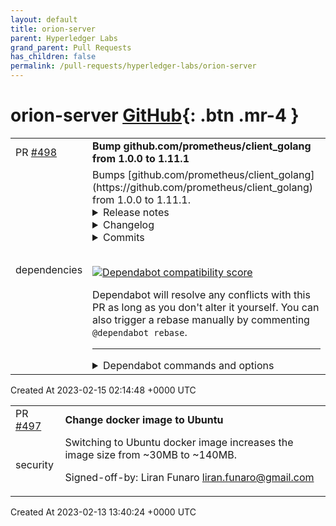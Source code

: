 ```yaml
---
layout: default
title: orion-server
parent: Hyperledger Labs
grand_parent: Pull Requests
has_children: false
permalink: /pull-requests/hyperledger-labs/orion-server
---
```


# orion-server <span class="fs-3 right-align">[GitHub](https://github.com/hyperledger-labs/orion-server){: .btn .mr-4 }</span>


<div>
    <table>
        <tr>
            <td>
                PR <a href="https://github.com/hyperledger-labs/orion-server/pull/498" class=".btn">#498</a>
            </td>
            <td>
                <b>
                    Bump github.com/prometheus/client_golang from 1.0.0 to 1.11.1
                </b>
            </td>
        </tr>
        <tr>
            <td>
                <span class="chip">dependencies</span>
            </td>
            <td>
                Bumps [github.com/prometheus/client_golang](https://github.com/prometheus/client_golang) from 1.0.0 to 1.11.1.
<details>
<summary>Release notes</summary>
<p><em>Sourced from <a href="https://github.com/prometheus/client_golang/releases">github.com/prometheus/client_golang's releases</a>.</em></p>
<blockquote>
<h2>1.11.1 / 2022-02-15</h2>
<ul>
<li>[SECURITY FIX] promhttp: Check validity of method and code label values <a href="https://github-redirect.dependabot.com/prometheus/client_golang/pull/987">prometheus/client_golang#987</a> (Addressed <a href="https://github.com/prometheus/client_golang/security/advisories/GHSA-cg3q-j54f-5p7p"><code>CVE-2022-21698</code></a>)</li>
</ul>
<h2>What's Changed</h2>
<ul>
<li>promhttp: Check validity of method and code label values by <a href="https://github.com/bwplotka"><code>@​bwplotka</code></a> and <a href="https://github.com/kakkoyun"><code>@​kakkoyun</code></a> in  <a href="https://github-redirect.dependabot.com/prometheus/client_golang/pull/987">prometheus/client_golang#987</a></li>
</ul>
<p><strong>Full Changelog</strong>: <a href="https://github.com/prometheus/client_golang/compare/v1.11.0...v1.11.1">https://github.com/prometheus/client_golang/compare/v1.11.0...v1.11.1</a></p>
<h2>v1.11.0 / 2021-06-07</h2>
<ul>
<li>[CHANGE] Add new collectors package. <a href="https://github-redirect.dependabot.com/prometheus/client_golang/issues/862">#862</a></li>
<li>[CHANGE] <code>prometheus.NewExpvarCollector</code> is deprecated, use <code>collectors.NewExpvarCollector</code> instead. <a href="https://github-redirect.dependabot.com/prometheus/client_golang/issues/862">#862</a></li>
<li>[CHANGE] <code>prometheus.NewGoCollector</code> is deprecated, use <code>collectors.NewGoCollector</code> instead. <a href="https://github-redirect.dependabot.com/prometheus/client_golang/issues/862">#862</a></li>
<li>[CHANGE] <code>prometheus.NewBuildInfoCollector</code> is deprecated, use <code>collectors.NewBuildInfoCollector</code> instead. <a href="https://github-redirect.dependabot.com/prometheus/client_golang/issues/862">#862</a></li>
<li>[FEATURE] Add new collector for database/sql#DBStats. <a href="https://github-redirect.dependabot.com/prometheus/client_golang/issues/866">#866</a></li>
<li>[FEATURE] API client: Add exemplars API support. <a href="https://github-redirect.dependabot.com/prometheus/client_golang/issues/861">#861</a></li>
<li>[ENHANCEMENT] API client: Add newer fields to Rules API. <a href="https://github-redirect.dependabot.com/prometheus/client_golang/issues/855">#855</a></li>
<li>[ENHANCEMENT] API client: Add missing fields to Targets API. <a href="https://github-redirect.dependabot.com/prometheus/client_golang/issues/856">#856</a></li>
</ul>
<h2>What's Changed</h2>
<ul>
<li>Synchronize common files from prometheus/prometheus by <a href="https://github.com/prombot"><code>@​prombot</code></a> in <a href="https://github-redirect.dependabot.com/prometheus/client_golang/pull/846">prometheus/client_golang#846</a></li>
<li>Synchronize common files from prometheus/prometheus by <a href="https://github.com/prombot"><code>@​prombot</code></a> in <a href="https://github-redirect.dependabot.com/prometheus/client_golang/pull/849">prometheus/client_golang#849</a></li>
<li>Synchronize common files from prometheus/prometheus by <a href="https://github.com/prombot"><code>@​prombot</code></a> in <a href="https://github-redirect.dependabot.com/prometheus/client_golang/pull/853">prometheus/client_golang#853</a></li>
<li>Add newer fields to Rules API by <a href="https://github.com/gouthamve"><code>@​gouthamve</code></a> in <a href="https://github-redirect.dependabot.com/prometheus/client_golang/pull/855">prometheus/client_golang#855</a></li>
<li>Add missing fields to targets API by <a href="https://github.com/yeya24"><code>@​yeya24</code></a> in <a href="https://github-redirect.dependabot.com/prometheus/client_golang/pull/856">prometheus/client_golang#856</a></li>
<li>Synchronize common files from prometheus/prometheus by <a href="https://github.com/prombot"><code>@​prombot</code></a> in <a href="https://github-redirect.dependabot.com/prometheus/client_golang/pull/857">prometheus/client_golang#857</a></li>
<li>Add exemplars API support by <a href="https://github.com/yeya24"><code>@​yeya24</code></a> in <a href="https://github-redirect.dependabot.com/prometheus/client_golang/pull/861">prometheus/client_golang#861</a></li>
<li>Improve description of MaxAge in summary docs by <a href="https://github.com/Dean-Coakley"><code>@​Dean-Coakley</code></a> in <a href="https://github-redirect.dependabot.com/prometheus/client_golang/pull/864">prometheus/client_golang#864</a></li>
<li>Add new collectors package by <a href="https://github.com/johejo"><code>@​johejo</code></a> in <a href="https://github-redirect.dependabot.com/prometheus/client_golang/pull/862">prometheus/client_golang#862</a></li>
<li>Add collector for database/sql#DBStats by <a href="https://github.com/johejo"><code>@​johejo</code></a> in <a href="https://github-redirect.dependabot.com/prometheus/client_golang/pull/866">prometheus/client_golang#866</a></li>
<li>Make dbStatsCollector more DRY by <a href="https://github.com/beorn7"><code>@​beorn7</code></a> in <a href="https://github-redirect.dependabot.com/prometheus/client_golang/pull/867">prometheus/client_golang#867</a></li>
<li>Change maintainers from <a href="https://github.com/beorn7"><code>@​beorn7</code></a> to @bwplotka/<a href="https://github.com/kakkoyun"><code>@​kakkoyun</code></a> by <a href="https://github.com/beorn7"><code>@​beorn7</code></a> in <a href="https://github-redirect.dependabot.com/prometheus/client_golang/pull/873">prometheus/client_golang#873</a></li>
<li>Document implications of negative observations by <a href="https://github.com/beorn7"><code>@​beorn7</code></a> in <a href="https://github-redirect.dependabot.com/prometheus/client_golang/pull/871">prometheus/client_golang#871</a></li>
<li>Update Go modules by <a href="https://github.com/SuperQ"><code>@​SuperQ</code></a> in <a href="https://github-redirect.dependabot.com/prometheus/client_golang/pull/875">prometheus/client_golang#875</a></li>
</ul>
<h2>New Contributors</h2>
<ul>
<li><a href="https://github.com/gouthamve"><code>@​gouthamve</code></a> made their first contribution in <a href="https://github-redirect.dependabot.com/prometheus/client_golang/pull/855">prometheus/client_golang#855</a></li>
</ul>
<p><strong>Full Changelog</strong>: <a href="https://github.com/prometheus/client_golang/compare/v1.10.0...v1.11.0">https://github.com/prometheus/client_golang/compare/v1.10.0...v1.11.0</a></p>
<h2>1.10.0 / 2021-03-18</h2>
<ul>
<li>[CHANGE] Minimum required Go version is now 1.13.</li>
<li>[CHANGE] API client: Add matchers to <code>LabelNames</code> and <code>LabesValues</code>. <a href="https://github-redirect.dependabot.com/prometheus/client_golang/issues/828">#828</a></li>
<li>[FEATURE] API client: Add buildinfo call. <a href="https://github-redirect.dependabot.com/prometheus/client_golang/issues/841">#841</a></li>
<li>[BUGFIX] Fix build on riscv64. <a href="https://github-redirect.dependabot.com/prometheus/client_golang/issues/833">#833</a></li>
</ul>
<h2>What's Changed</h2>
<ul>
<li>Add SECURITY.md by <a href="https://github.com/roidelapluie"><code>@​roidelapluie</code></a> in <a href="https://github-redirect.dependabot.com/prometheus/client_golang/pull/831">prometheus/client_golang#831</a></li>
<li>Bump prometheus/procfs to 0.3.0 to fix building on riscv64 by <a href="https://github.com/zhsj"><code>@​zhsj</code></a> in <a href="https://github-redirect.dependabot.com/prometheus/client_golang/pull/833">prometheus/client_golang#833</a></li>
<li>Fix typo in comments in <a href="https://github-redirect.dependabot.com/prometheus/client_golang/pull/835">prometheus/client_golang#835</a></li>
</ul>
<!-- raw HTML omitted -->
</blockquote>
<p>... (truncated)</p>
</details>
<details>
<summary>Changelog</summary>
<p><em>Sourced from <a href="https://github.com/prometheus/client_golang/blob/main/CHANGELOG.md">github.com/prometheus/client_golang's changelog</a>.</em></p>
<blockquote>
<h2>Unreleased</h2>
<h2>1.14.0 / 2022-11-08</h2>
<ul>
<li>[FEATURE] Add Support for Native Histograms. <a href="https://github-redirect.dependabot.com/prometheus/client_golang/issues/1150">#1150</a></li>
<li>[CHANGE] Extend <code>prometheus.Registry</code> to implement <code>prometheus.Collector</code> interface. <a href="https://github-redirect.dependabot.com/prometheus/client_golang/issues/1103">#1103</a></li>
</ul>
<h2>1.13.1 / 2022-11-01</h2>
<ul>
<li>[BUGFIX] Fix race condition with Exemplar in Counter. <a href="https://github-redirect.dependabot.com/prometheus/client_golang/issues/1146">#1146</a></li>
<li>[BUGFIX] Fix <code>CumulativeCount</code> value of <code>+Inf</code> bucket created from exemplar. <a href="https://github-redirect.dependabot.com/prometheus/client_golang/issues/1148">#1148</a></li>
<li>[BUGFIX] Fix double-counting bug in <code>promhttp.InstrumentRoundTripperCounter</code>. <a href="https://github-redirect.dependabot.com/prometheus/client_golang/issues/1118">#1118</a></li>
</ul>
<h2>1.13.0 / 2022-08-05</h2>
<ul>
<li>[CHANGE] Minimum required Go version is now 1.17 (we also test client_golang against new 1.19 version).</li>
<li>[ENHANCEMENT] Added <code>prometheus.TransactionalGatherer</code> interface for <code>promhttp.Handler</code> use which allows using low allocation update techniques for custom collectors. <a href="https://github-redirect.dependabot.com/prometheus/client_golang/issues/989">#989</a></li>
<li>[ENHANCEMENT] Added exemplar support to <code>prometheus.NewConstHistogram</code>. See <a href="https://github.com/prometheus/client_golang/blob/main/prometheus/examples_test.go#L602"><code>ExampleNewConstHistogram_WithExemplar</code></a> example on how to use it. <a href="https://github-redirect.dependabot.com/prometheus/client_golang/issues/986">#986</a></li>
<li>[ENHANCEMENT] <code>prometheus/push.Pusher</code> has now context aware methods that pass context to HTTP request. <a href="https://github-redirect.dependabot.com/prometheus/client_golang/issues/1028">#1028</a></li>
<li>[ENHANCEMENT] <code>prometheus/push.Pusher</code> has now <code>Error</code> method that retrieve last error. <a href="https://github-redirect.dependabot.com/prometheus/client_golang/issues/1075">#1075</a></li>
<li>[ENHANCEMENT] <code>testutil.GatherAndCompare</code> provides now readable diff on failed comparisons. <a href="https://github-redirect.dependabot.com/prometheus/client_golang/issues/998">#998</a></li>
<li>[ENHANCEMENT] Query API now supports timeouts. <a href="https://github-redirect.dependabot.com/prometheus/client_golang/issues/1014">#1014</a></li>
<li>[ENHANCEMENT] New <code>MetricVec</code> method <code>DeletePartialMatch(labels Labels)</code> for deleting all metrics that match provided labels. <a href="https://github-redirect.dependabot.com/prometheus/client_golang/issues/1013">#1013</a></li>
<li>[ENHANCEMENT] <code>api.Config</code> now accepts passing custom <code>*http.Client</code>. <a href="https://github-redirect.dependabot.com/prometheus/client_golang/issues/1025">#1025</a></li>
<li>[BUGFIX] Raise exemplar labels limit from 64 to 128 bytes as specified in OpenMetrics spec. <a href="https://github-redirect.dependabot.com/prometheus/client_golang/issues/1091">#1091</a></li>
<li>[BUGFIX] Allow adding exemplar to +Inf bucket to const histograms. <a href="https://github-redirect.dependabot.com/prometheus/client_golang/issues/1094">#1094</a></li>
<li>[ENHANCEMENT] Most <code>promhttp.Instrument*</code> middlewares now supports adding exemplars to metrics. This allows hooking those to your tracing middleware that retrieves trace ID and put it in exemplar if present. <a href="https://github-redirect.dependabot.com/prometheus/client_golang/issues/1055">#1055</a></li>
<li>[ENHANCEMENT] Added <code>testutil.ScrapeAndCompare</code> method. <a href="https://github-redirect.dependabot.com/prometheus/client_golang/issues/1043">#1043</a></li>
<li>[BUGFIX] Fixed <code>GopherJS</code> build support. <a href="https://github-redirect.dependabot.com/prometheus/client_golang/issues/897">#897</a></li>
<li>[ENHANCEMENT] :warning: Added way to specify what <code>runtime/metrics</code>  <code>collectors.NewGoCollector</code> should use. See <a href="https://github.com/prometheus/client_golang/blob/main/prometheus/collectors/go_collector_latest_test.go#L263"><code>ExampleGoCollector_WithAdvancedGoMetrics</code></a>. <a href="https://github-redirect.dependabot.com/prometheus/client_golang/issues/1102">#1102</a></li>
</ul>
<h2>1.12.2 / 2022-05-13</h2>
<ul>
<li>[CHANGE] Added <code>collectors.WithGoCollections</code> that allows to choose what collection of Go runtime metrics user wants: Equivalent of <a href="https://pkg.go.dev/runtime#MemStats"><code>MemStats</code> structure</a> configured using <code>GoRuntimeMemStatsCollection</code>, new based on dedicated <a href="https://pkg.go.dev/runtime/metrics">runtime/metrics</a> metrics represented by <code>GoRuntimeMetricsCollection</code> option, or both by specifying <code>GoRuntimeMemStatsCollection | GoRuntimeMetricsCollection</code> flag. <a href="https://github-redirect.dependabot.com/prometheus/client_golang/issues/1031">#1031</a></li>
<li>[CHANGE] :warning: Change in <code>collectors.NewGoCollector</code> metrics: Reverting addition of new ~80 runtime metrics by default. You can enable this back with <code>GoRuntimeMetricsCollection</code> option or <code>GoRuntimeMemStatsCollection | GoRuntimeMetricsCollection</code> for smooth transition.</li>
<li>[BUGFIX] Fixed the bug that causes generated histogram metric names to end with <code>_total</code>. ⚠️ This changes 3 metric names in the new Go collector that was reverted from default in this release.
<ul>
<li><code>go_gc_heap_allocs_by_size_bytes_total</code> -&gt; <code>go_gc_heap_allocs_by_size_bytes</code>,</li>
<li><code>go_gc_heap_frees_by_size_bytes_total</code> -&gt; <code>go_gc_heap_allocs_by_size_bytes</code></li>
<li><code>go_gc_pauses_seconds_total</code> -&gt; <code>go_gc_pauses_seconds</code>.</li>
</ul>
</li>
<li>[CHANCE] Removed <code>-Inf</code> buckets from new Go Collector histograms.</li>
</ul>
<h2>1.12.1 / 2022-01-29</h2>
<ul>
<li>[BUGFIX] Make the Go 1.17 collector concurrency-safe <a href="https://github-redirect.dependabot.com/prometheus/client_golang/issues/969">#969</a>
<ul>
<li>Use simpler locking in the Go 1.17 collector <a href="https://github-redirect.dependabot.com/prometheus/client_golang/issues/975">#975</a></li>
</ul>
</li>
<li>[BUGFIX] Reduce granularity of histogram buckets for Go 1.17 collector <a href="https://github-redirect.dependabot.com/prometheus/client_golang/issues/974">#974</a></li>
<li>[ENHANCEMENT] API client: make HTTP reads more efficient <a href="https://github-redirect.dependabot.com/prometheus/client_golang/issues/976">#976</a></li>
</ul>
<h2>1.12.0 / 2022-01-19</h2>
<!-- raw HTML omitted -->
</blockquote>
<p>... (truncated)</p>
</details>
<details>
<summary>Commits</summary>
<ul>
<li><a href="https://github.com/prometheus/client_golang/commit/989baa30fe956631907493ccee1f8e7708660d96"><code>989baa3</code></a> promhttp: Check validity of method and code label values (<a href="https://github-redirect.dependabot.com/prometheus/client_golang/issues/962">#962</a>) (<a href="https://github-redirect.dependabot.com/prometheus/client_golang/issues/987">#987</a>)</li>
<li><a href="https://github.com/prometheus/client_golang/commit/8184d76b3b0bd3b01ed903690431ccb6826bf3e0"><code>8184d76</code></a> Cut v1.11.0 (<a href="https://github-redirect.dependabot.com/prometheus/client_golang/issues/877">#877</a>)</li>
<li><a href="https://github.com/prometheus/client_golang/commit/253906201bda760621fa671fa1541a4ac3df29bd"><code>2539062</code></a> Merge pull request <a href="https://github-redirect.dependabot.com/prometheus/client_golang/issues/875">#875</a> from prometheus/superq/update_mods</li>
<li><a href="https://github.com/prometheus/client_golang/commit/68cd1e9262e2fe03a79c9a8bab6737f04995e8a5"><code>68cd1e9</code></a> Update Go modules</li>
<li><a href="https://github.com/prometheus/client_golang/commit/f22935db759faadc48285fee37718436d5b9cb67"><code>f22935d</code></a> Merge pull request <a href="https://github-redirect.dependabot.com/prometheus/client_golang/issues/871">#871</a> from prometheus/beorn7/doc</li>
<li><a href="https://github.com/prometheus/client_golang/commit/11aba26a91c3ea0581eef96f8ec9fc5cdce204f9"><code>11aba26</code></a> Change maintainers from <a href="https://github.com/beorn7"><code>@​beorn7</code></a> to @bwplotka/<a href="https://github.com/kakkoyun"><code>@​kakkoyun</code></a> (<a href="https://github-redirect.dependabot.com/prometheus/client_golang/issues/873">#873</a>)</li>
<li><a href="https://github.com/prometheus/client_golang/commit/f34145a85eaff9d42ff629a2975e8118ab41773c"><code>f34145a</code></a> Document implications of negative observations</li>
<li><a href="https://github.com/prometheus/client_golang/commit/a7515ca7c9c6388a5ab84ea336faef795bbf866f"><code>a7515ca</code></a> Merge pull request <a href="https://github-redirect.dependabot.com/prometheus/client_golang/issues/867">#867</a> from prometheus/beorn7/collectors</li>
<li><a href="https://github.com/prometheus/client_golang/commit/81a9556c8b4ffac3dd75f7aedf720b3ae73e1276"><code>81a9556</code></a> Make dbStatsCollector more DRY</li>
<li><a href="https://github.com/prometheus/client_golang/commit/a66da1df4a7e12cb9f84cf5ae3c7adec4539ed27"><code>a66da1d</code></a> Add collector for database/sql#DBStats (<a href="https://github-redirect.dependabot.com/prometheus/client_golang/issues/866">#866</a>)</li>
<li>Additional commits viewable in <a href="https://github.com/prometheus/client_golang/compare/v1.0.0...v1.11.1">compare view</a></li>
</ul>
</details>
<br />


[![Dependabot compatibility score](https://dependabot-badges.githubapp.com/badges/compatibility_score?dependency-name=github.com/prometheus/client_golang&package-manager=go_modules&previous-version=1.0.0&new-version=1.11.1)](https://docs.github.com/en/github/managing-security-vulnerabilities/about-dependabot-security-updates#about-compatibility-scores)

Dependabot will resolve any conflicts with this PR as long as you don't alter it yourself. You can also trigger a rebase manually by commenting `@dependabot rebase`.

[//]: # (dependabot-automerge-start)
[//]: # (dependabot-automerge-end)

---

<details>
<summary>Dependabot commands and options</summary>
<br />

You can trigger Dependabot actions by commenting on this PR:
- `@dependabot rebase` will rebase this PR
- `@dependabot recreate` will recreate this PR, overwriting any edits that have been made to it
- `@dependabot merge` will merge this PR after your CI passes on it
- `@dependabot squash and merge` will squash and merge this PR after your CI passes on it
- `@dependabot cancel merge` will cancel a previously requested merge and block automerging
- `@dependabot reopen` will reopen this PR if it is closed
- `@dependabot close` will close this PR and stop Dependabot recreating it. You can achieve the same result by closing it manually
- `@dependabot ignore this major version` will close this PR and stop Dependabot creating any more for this major version (unless you reopen the PR or upgrade to it yourself)
- `@dependabot ignore this minor version` will close this PR and stop Dependabot creating any more for this minor version (unless you reopen the PR or upgrade to it yourself)
- `@dependabot ignore this dependency` will close this PR and stop Dependabot creating any more for this dependency (unless you reopen the PR or upgrade to it yourself)
- `@dependabot use these labels` will set the current labels as the default for future PRs for this repo and language
- `@dependabot use these reviewers` will set the current reviewers as the default for future PRs for this repo and language
- `@dependabot use these assignees` will set the current assignees as the default for future PRs for this repo and language
- `@dependabot use this milestone` will set the current milestone as the default for future PRs for this repo and language

You can disable automated security fix PRs for this repo from the [Security Alerts page](https://github.com/hyperledger-labs/orion-server/network/alerts).

</details>
            </td>
        </tr>
    </table>
    <div class="right-align">
        Created At 2023-02-15 02:14:48 +0000 UTC
    </div>
</div>

<div>
    <table>
        <tr>
            <td>
                PR <a href="https://github.com/hyperledger-labs/orion-server/pull/497" class=".btn">#497</a>
            </td>
            <td>
                <b>
                    Change docker image to Ubuntu
                </b>
            </td>
        </tr>
        <tr>
            <td>
                <span class="chip">security</span>
            </td>
            <td>
                Switching to Ubuntu docker image increases the image size from ~30MB to ~140MB.

Signed-off-by: Liran Funaro <liran.funaro@gmail.com>
            </td>
        </tr>
    </table>
    <div class="right-align">
        Created At 2023-02-13 13:40:24 +0000 UTC
    </div>
</div>

